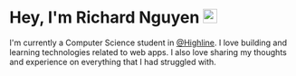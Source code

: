 # Hey, I'm Richard Nguyen <img src="https://media.giphy.com/media/hvRJCLFzcasrR4ia7z/giphy.gif" width="25px">

I'm currently a Computer Science student in [@Highline](https://www.highline.edu/). I love building and learning technologies related to web apps.  I also love sharing my thoughts and experience on everything that I had struggled with.

